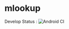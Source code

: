 # mlookup 
Develop Status : ![Android CI](https://github.com/aniishh/mlookup/workflows/Android%20CI/badge.svg?branch=develop)
